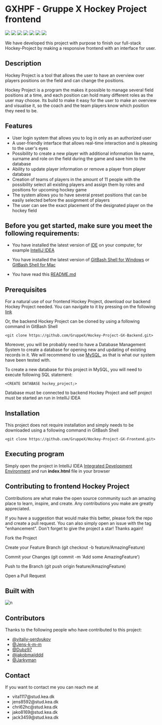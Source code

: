 # GXHPF - Gruppe X Hockey Project frontend 

![](https://img.shields.io/github/repo-size/GruppeX/Hockey-Project-GX-Frontend)
![](https://img.shields.io/github/contributors/GruppeX/Hockey-Project-GX-Frontend)
![](https://img.shields.io/github/stars/GruppeX/Hockey-Project-GX-Frontend) 
![](https://img.shields.io/github/forks/GruppeX/Hockey-Project-GX-Frontend) 
![](https://img.shields.io/github/tag/GruppeX/Hockey-Project-GX-Frontend)
![](https://img.shields.io/github/release/GruppeX/Hockey-Project-GX-Frontend)
![](https://img.shields.io/github/issues/GruppeX/Hockey-Project-GX-Frontend)


We have developed this project with purpose to finish our full-stack Hockey-Project
by making a responsive frontend with an interface for user.

## Description

Hockey Project is a tool that allows the user to have an overview over players
positions on the field and can change the positions.

Hockey Project is a program the makes it possible to manage several field
 positions at a time, and each position can hold  many different roles as
 the user may choose. Its build to make it easy for the user to make an
 overview and visualise it, so the coach and the team players know which
 position they need to be.
 
 
 ## Features


- User login system that allows you to log in only as an authorized user 
- A user-friendly interface that allows real-time interaction and is pleasing
 to the user's eyes
- Possibility to create a new player with additional information like
name, surname and role on the field during the game and save him
to the database
- Ability to update player information or remove a player from player database
- Creation of teams of players in the amount of 11 people with the possibility
select all existing players and assign them by roles and positions for
upcoming hockey game
- The system allows you to have several preset positions that can be easily selected
before the assignment of players
- The user can see the exact placement of the designated player on the hockey field





 ## Before you get started, make sure you meet the following requirements:

* You have installed the latest version of [IDE](https://en.wikipedia.org/wiki/Integrated_development_environment) on your computer, for example [IntelliJ IDEA](https://www.jetbrains.com/idea/)

* You have installed the latest version of [GitBash Shell for Windows](https://gitforwindows.org) or [GitBash Shell for Mac](https://downloads.digitaltrends.com/git/mac)


* You have read this [README.md](https://github.com/GruppeX/Hockey-Project-GX-Frontend/README.md)
 
 
 
 
## Prerequisites 

For a natural use of our frontend Hockey Project, download our backend Hockey Project needed.
You can navigate to it by pressing on the following [link](https://github.com/GruppeX/Hockey-Project-GX-Backend)

Or, the backend Hockey Project can be cloned by using a following command in GitBash Shell

```
<git clone https://github.com/GruppeX/Hockey-Project-GX-Backend.git>
```

Moreover, you will be probably need to have a Database Management System to create a database
for opening new and updating of existing records in it. We will recommend
to use [MySQL](https://www.mysql.com/downloads/), as that is what our system have been tested with.

To create a new database for this project in MySQL, you will need to execute following SQL statement:
```
<CREATE DATABASE hockey_project;>
```

Database must be connected to backend Hockey Project and self project must be started an run in IntelliJ IDEA




## Installation 

This project does not require installation and simply needs to be downloaded using a following command in GitBash Shell

```
<git clone https://github.com/GruppeX/Hockey-Project-GX-Frontend.git>
```
 
 
## Executing program

Simply open the project in IntelliJ IDEA [Integrated Development Environment](https://uk.wikipedia.org/wiki/IDE)
and run <b>index.html</b> file in your browser
 
 
 
 ## Contributing to frontend Hockey Project
Contributions are what make the open source community such an amazing place to learn, inspire, and create. Any contributions you make are greatly appreciated.

If you have a suggestion that would make this better, please fork the repo and create a pull request. You can also simply open an issue with the tag "enhancement". Don't forget to give the project a star! Thanks again!

Fork the Project

Create your Feature Branch (git checkout -b feature/AmazingFeature)

Commit your Changes (git commit -m 'Add some AmazingFeature')

Push to the Branch (git push origin feature/AmazingFeature)

Open a Pull Request
 
 
## Built with

![n](https://p.kindpng.com/picc/s/23-237439_html-css-js-bootstrap-hd-png-download.png)

 
## Contributors

<p>Thanks to the following people who have contributed to this project:</p>
<ul>
  <li>
    <a href="https://github.com/vitaliy-serdyukov">@vitaliy-serdyukov</a>
  <li>
    <a href="https://github.com/Jens-k-m-m">@Jens-k-m-m</a>
  </li>
  <li>
    <a href="https://github.com/Dubz97">@Dubz97</a>
  </li>
  <li>
    <a href="https://github.com/jakobmajiddd">@jakobmajiddd</a>
  </li>
  <li>
    <a href="https://github.com/Jarkyman">@Jarkyman</a>
  </li>
</ul>

## Contact

<p>If you want to contact me you can reach me at</p>
<ul>
  <li>vita1117@stud.kea.dk</li>
  <li>jens8592@stud.kea.dk</li>
  <li>chri62hc@stud.kea.dk</li>
  <li>jako8169@stud.kea.dk</li>
  <li>jack3459@stud.kea.dk</li>
</ul>
